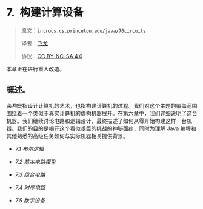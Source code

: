 # 7.  构建计算设备

> 原文：[`introcs.cs.princeton.edu/java/70circuits`](https://introcs.cs.princeton.edu/java/70circuits)
> 
> 译者：[飞龙](https://github.com/wizardforcel)
> 
> 协议：[CC BY-NC-SA 4.0](https://creativecommons.org/licenses/by-nc-sa/4.0/)


本章正在进行重大改造。

## 概述。

*架构*既指设计计算机的艺术，也指构建计算机的过程。我们对这个主题的覆盖范围围绕着一个类似于真实计算机的虚构机器展开。在第六章中，我们详细说明了这台机器。我们继续讨论电路和逻辑设计，最终描述了如何从零开始构建这样一台机器。我们的目的是揭开这个看似艰巨的挑战的神秘面纱，同时为理解 Java 编程和其他熟悉的高级任务如何与实际机器相关提供背景。

+   *7.1 布尔逻辑*

+   *7.2 基本电路模型*

+   *7.3 组合电路*

+   *7.4 时序电路*

+   *7.5 数字设备*

